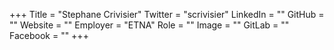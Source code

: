 +++
Title = "Stephane Crivisier"
Twitter = "scrivisier"
LinkedIn = ""
GitHub = ""
Website = ""
Employer = "ETNA"
Role = ""
Image = ""
GitLab = ""
Facebook = ""
+++
